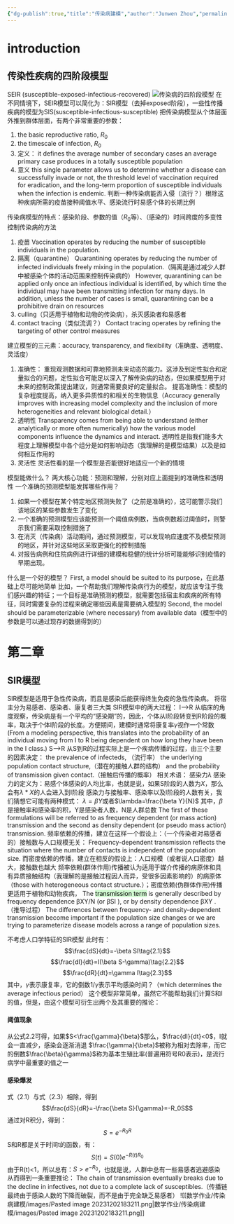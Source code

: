 ```yaml
---
{"dg-publish":true,"title":"传染病建模","author":"Junwen Zhou","permalink":"/Epidemiology_and_Health_Statistics/modelling_infectious_diseases/Modeling Infectious Diseases IN HUMANS AND ANIMALS/","dgPassFrontmatter":true}
---
```



# introduction
## 传染性疾病的四阶段模型
SEIR (susceptible-exposed-infectious-recovered)
![传染病的四阶段模型](C:\Users\zhouj\Documents\Obsidian_Vault\Epidemiology_and_Health_Statistics\modelling_infectious_diseases\images\Pasted_image_20231128112835.png)
在不同情境下，SEIR模型可以简化为：SIR模型（去掉exposed阶段），一些性传播疾病的模型为SIS(susceptible-infectious-susceptible)
把传染病模型从个体层面外推到群体层面，有两个非常重要的参数：
1. the basic reproductive ratio, $R_0$
2. the timescale of infection,
$R_0$
1. 定义：
it defines the average number of secondary cases an average primary case produces in a totally susceptible population
2. 意义
this single parameter allows us to determine whether a disease can successfully invade or not, the threshold level of vaccination required for eradication, and the long-term proportion of susceptible individuals when the infection is endemic.
判断一种传染病能否入侵（流行？）根除这种疾病所需的疫苗接种阈值水平、感染流行时易感个体的长期比例

传染病模型的特点：感染阶段、参数的值（$R_0$等）、（感染的）时间跨度的多变性
控制传染病的方法
1. 疫苗
Vaccination operates by reducing the number of susceptible individuals in the population.
2. 隔离（quarantine）
Quarantining operates by reducing the number of infected individuals freely mixing in the population.（隔离是通过减少人群中被感染个体的活动范围来控制传染病的）
However, quarantining can be applied only once an infectious individual is identified, by which time the individual may have been transmitting infection for many days. In addition, unless the number of cases is small, quarantining can be a prohibitive drain on resources
3. culling（只适用于植物和动物的传染病），杀灭感染者和易感者
4. contact tracing（类似流调？）
Contact tracing operates by refining the targeting of other control measures

建立模型的三元素：accuracy, transparency, and flexibility（准确度、透明度、灵活度）
1. 准确性：
重现观测数据和可靠地预测未来动态的能力。这涉及到定性拟合和定量拟合的问题，定性拟合可能足以深入了解传染病的动态，但如果模型用于对未来的控制政策提出建议，则通常需要良好的定量拟合。
提高准确性：模型的复杂程度提高，纳入更多异质性的和相关的生物信息（Accuracy generally improves with increasing model complexity and the inclusion of more heterogeneities and relevant biological detail.）
2. 透明性
Transparency comes from being able to understand (either analytically or more often numerically) how the various model components influence the dynamics and interact.
透明性是指我们能多大程度上理解模型中各个组分是如何影响动态（我理解的是模型结果）以及是如何相互作用的
3. 灵活性
灵活性看的是一个模型是否能很好地适应一个新的情境

模型能做什么？
两大核心功能：预测和理解，分别对应上面提到的准确性和透明性
一个准确的预测模型能发挥哪些作用？
1. 如果一个模型在某个特定地区预测失败了（之前是准确的），这可能警示我们该地区的某些参数发生了变化
2. 一个准确的预测模型应该能预测一个阈值病例数，当病例数超过阈值时，则警示我们需要采取控制措施了
3. 在消灭（传染病）活动期间，通过预测模型，可以发现响应速度不及模型预测的地区，并针对这些地区采取更强化的控制措施
4. 对报告病例和住院病例进行详细的建模和稳健的统计分析可能能够识别疫情的早期出现。

什么是一个好的模型？
First, a model should be suited to its purpose，在此基础上尽可能地简单
比如，一个帮助我们理解传染病行为的模型，就应该专注于我们感兴趣的特征；一个目标是准确预测的模型，就需要包括宿主和疾病的所有特征，同时需要复杂的过程来确定哪些因素是需要纳入模型的
Second, the model should be parameterizable (where necessary) from available data（模型中的参数是可以通过现存的数据得到的）

# 第二章
## SIR模型
SIR模型是适用于急性传染病，而且是感染后能获得终生免疫的急性传染病。
将宿主分为易感者、感染者、康复者三大类
SIR模型中的两大过程：
I-->R
从临床的角度观察，传染病是有一个平均的“感染期”的，因此，个体从I阶段转变到R阶段的概率，取决于个体I阶段的长度。方便期间，建模时通常将康复率$\gamma$视作一个常数
(From a modeling perspective, this translates into the probability of an individual moving from I to R being dependent on how long they have been in the I class.)
S-->R
从S到R的过程实际上是一个疾病传播的过程，由三个主要的因素决定：
the prevalence of infecteds, （流行率）
the underlying population contact structure,（潜在的接触人群的结构） 
and the probability of transmission given contact.（接触后传播的概率）
相关术语：
感染力$\lambda$
感染力的定义为：易感个体感染的人均比率，也就是说，如果S阶段的人数为$X$，那么会有$\lambda*X$的人会进入到I阶段
感染力与接触率、感染率以及I阶段的人数有关，我们猜想它可能有两种模式：
$\lambda=\beta Y$或者$\lambda=\frac{\beta Y}{N}$
其中，$\beta$是接触率和感染率的积，Y是感染者人数，N是人群总数
The first of these formulations will be referred to as frequency dependent (or mass action) transmission and the second as density dependent (or pseudo mass action) transmission.
频率依赖的传播，建立在这样一个假设上：（一个传染者对易感者的）接触数与人口规模无关：
Frequency-dependent transmission reflects the situation where the number of contacts is independent of the population size. 
而密度依赖的传播，建立在相反的假设上：人口规模（或者说人口密度）越大，接触数也越大
频率依赖(群体作用)传播被认为适用于媒介传播的病原体和具有异质接触结构（我理解的是接触过程因人而异，受很多因素影响的）的病原体（those with heterogeneous contact structure.）；密度依赖(伪群体作用)传播更适用于植物和动物疾病，
The <mark style="background: #BBFABBA6;">transmission term</mark> is generally described by frequency dependence βXY/N (or βSI ), or by density dependence βXY . 
（推导过程）
The differences between frequency- and density-dependent transmission become important if the population size changes or we are trying to parameterize disease models across a range of population sizes.

不考虑人口学特征的SIR模型
此时有：
$$\frac{dS}{dt}=-\beta SI\tag{2.1}$$
$$\frac{dI}{dt}=I(\beta S-\gamma)\tag{2.2}$$
$$\frac{dR}{dt}=\gamma I\tag{2.3}$$
其中，$\gamma$表示康复率，它的倒数$1/\gamma$表示平均感染时间？（which determines the average infectious period）
这个模型非常简单，虽然它不能帮助我们计算S和I 的值，但是，由这个模型可衍生出两个及其重要的推论：
#### 阈值现象
从公式2.2可得，如果$S<\frac{\gamma}{\beta}$那么，$\frac{dI}{dt}<0$，I就会一直减少，感染会逐渐消退
$\frac{\gamma}{\beta}$被称为相对去除率，而它的倒数$\frac{\beta}{\gamma}$称为基本生殖比率(普遍用符号R0表示)，是流行病学中最重要的值之一
#### 感染爆发
式（2.1）与式（2.3）相除，得到
$$\frac{dS}{dR}=-\frac{\beta S}{\gamma}=-R_0S$$
通过对R积分，得到：
$$S=e^{-R_0R}$$
S和R都是关于时间t的函数，有：
$$S(t)=S(0)e^{-R(t)R_0}$$
由于R(t)<1，所以总有：$S>e^{-R_0}$，也就是说，人群中总有一些易感者逃避感染
从而得到一条重要推论：
The chain of transmission eventually breaks due to the decline in infectives, not due to a complete lack of susceptibles.（传播链最终由于感染人数的下降而破裂，而不是由于完全缺乏易感者）
![[数学作业/传染病建模/images/Pasted image 20231202183211.png\|数学作业/传染病建模/images/Pasted image 20231202183211.png]]
